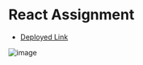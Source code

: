 # React Assignment


- [Deployed Link](https://frontend-assignment-react.netlify.app)


![image](https://github.com/himanshumalviya15/Frontend-Assignment/assets/76220055/6da5d9c8-4a65-4d4b-952e-61cb7e30a5fc)


